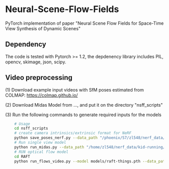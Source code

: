# Neural-Scene-Flow-Fields
PyTorch implementation of paper "Neural Scene Flow Fields for Space-Time View Synthesis of Dynamic Scenes"


## Dependency
The code is tested with Pytorch >= 1.2, the depdenency library includes PIL, opencv, skimage, json, scipy.

## Video preprocessing 
(1) Download example input videos with SfM poses estimated from COLMAP: https://colmap.github.io/

(2) Download Midas Model from ..., and put it on the directory "nsff_scripts"

(3) Run the following commands to generate required inputs for the models
```bash
    # Usage
    cd nsff_scripts
    # create camera intrinsics/extrinsic format for NeRF
    python save_poses_nerf.py --data_path "/phoenix/S7/zl548/nerf_data/kid-running/dense/"
    # Run single view model
    python run_midas.py --data_path "/home/zl548/nerf_data/kid-running/dense/"
    # RUN optical flow model
    cd RAFT
    python run_flows_video.py --model models/raft-things.pth --data_path /home/zl548/nerf_data/kid-running/dense/ --epi_threhold 1.0
```

